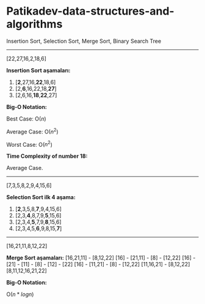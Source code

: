 # Patikadev-data-structures-and-algorithms
Insertion Sort, Selection Sort, Merge Sort, Binary Search Tree

***

[22,27,16,2,18,6]

**Insertion Sort aşamaları:**
1. [**2**,27,16,**22**,18,6]
2. [2,**6**,16,22,18,**27**]
3. [2,6,16,**18**,**22**,27]

**Big-O Notation:**

Best Case: O($n$)

Average Case: O($n^2$)

Worst Case: O($n^2$)

**Time Complexity of number 18:**

Average Case.

***

[7,3,5,8,2,9,4,15,6]

**Selection Sort ilk 4 aşama:**
1. [**2**,3,5,8,**7**,9,4,15,6]
2. [2,3,**4**,8,7,9,**5**,15,6]
3. [2,3,4,**5**,7,9,**8**,15,6]
4. [2,3,4,5,**6**,9,8,15,**7**]

***

[16,21,11,8,12,22]

**Merge Sort aşamaları:**
[16,21,11] - [8,12,22]
[16] - [21,11] - [8] - [12,22]
[16] - [21] - [11] - [8] - [12] - [22]
[16] - [11,21] - [8] - [12,22]
[11,16,21] - [8,12,22]
[8,11,12,16,21,22]

**Big-O Notation:**

O($n * logn$)
